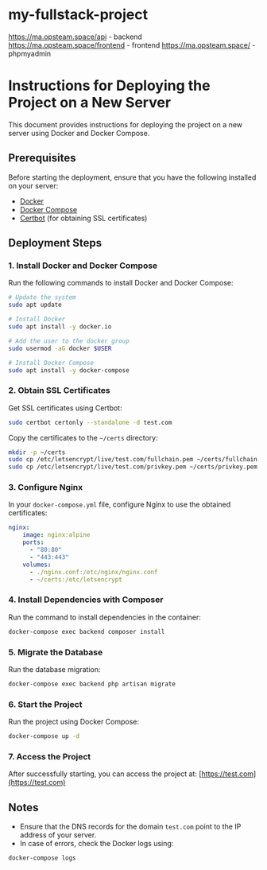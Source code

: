 # my-fullstack-project

https://ma.opsteam.space/api - backend
https://ma.opsteam.space/frontend - frontend
https://ma.opsteam.space/ - phpmyadmin

# Instructions for Deploying the Project on a New Server

This document provides instructions for deploying the project on a new server using Docker and Docker Compose.

## Prerequisites

Before starting the deployment, ensure that you have the following installed on your server:

- [Docker](https://docs.docker.com/get-docker/)
- [Docker Compose](https://docs.docker.com/compose/install/)
- [Certbot](https://certbot.eff.org/instructions) (for obtaining SSL certificates)

## Deployment Steps

### 1. Install Docker and Docker Compose

Run the following commands to install Docker and Docker Compose:

```bash
# Update the system
sudo apt update

# Install Docker
sudo apt install -y docker.io

# Add the user to the docker group
sudo usermod -aG docker $USER

# Install Docker Compose
sudo apt install -y docker-compose
```

### 2. Obtain SSL Certificates

Get SSL certificates using Certbot:

```bash
sudo certbot certonly --standalone -d test.com
```

Copy the certificates to the `~/certs` directory:

```bash
mkdir -p ~/certs
sudo cp /etc/letsencrypt/live/test.com/fullchain.pem ~/certs/fullchain.pem
sudo cp /etc/letsencrypt/live/test.com/privkey.pem ~/certs/privkey.pem
```

### 3. Configure Nginx

In your `docker-compose.yml` file, configure Nginx to use the obtained certificates:

```yaml
nginx:
    image: nginx:alpine
    ports:
      - "80:80"
      - "443:443"
    volumes:
      - ./nginx.conf:/etc/nginx/nginx.conf
      - ~/certs:/etc/letsencrypt
```

### 4. Install Dependencies with Composer

Run the command to install dependencies in the container:

```bash
docker-compose exec backend composer install
```

### 5. Migrate the Database

Run the database migration:

```bash
docker-compose exec backend php artisan migrate
```

### 6. Start the Project

Run the project using Docker Compose:

```bash
docker-compose up -d
```

### 7. Access the Project

After successfully starting, you can access the project at: [https://test.com](https://test.com)

## Notes

- Ensure that the DNS records for the domain `test.com` point to the IP address of your server.
- In case of errors, check the Docker logs using:

```bash
docker-compose logs
```

